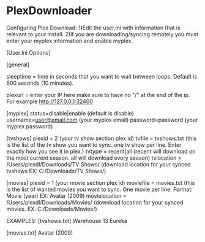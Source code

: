 PlexDownloader
==============
Configuring Plex Download:
1)Edit the user.ini with information that is relevant to your install.
2)If you are downloading/syncing remotely you must enter your myplex information and enable myplex.

[User.Ini Options]

[general]

sleeptime = time in seconds that you want to wait between loops. Default is 600 seconds (10 minutes).

plexurl = enter your IP here make sure to have no "/" at the end of the ip. For example http://127.0.0.1:32400

[myplex]
status=disable|enable (default is disable)
username=user@email.com (your myplex email)
password=password (your myplex password)

[tvshows]
plexid = 2 (your tv show section plex id)
tvfile = tvshows.txt (this is the list of the tv show you want to sync. one tv show per line. Enter exactly how you see it in plex.)
tvtype = recent|all (recent will download on the most current season. all will download every season)
tvlocation = /Users/plexdl/Downloads/TV Shows/ (download location for your synced tvshows EX: C:/Downloads/TV Shows/)

[movies]
plexid = 1 (your movie section plex id)
moviefile = movies.txt (this is the list of wanted movies you want to sync. One movie per line. Format: Movie (year) EX: Avatar (2009)
movielocation = /Users/plexdl/Downloads/Movies/ (download location for your synced movies. EX: C:/Downloads/Movies/)

EXAMPLES:
[tvshows.txt]
Warehouse 13
Eureka

[movies.txt]
Avatar (2009)
